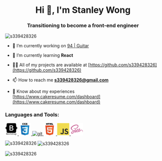 <h1 align="center">Hi 👋, I'm Stanley Wong</h1>
<h3 align="center">Transitioning to become a front-end engineer</h3>

<p align="left"> <img src="https://komarev.com/ghpvc/?username=s339428326&label=Profile%20views&color=0e75b6&style=flat" alt="s339428326" /> </p>

- 🔭 I’m currently working on [94 | Guitar](https://s339428326.github.io/Sider-project-94Iguiatr/)

- 🌱 I’m currently learning **React**

- 👨‍💻 All of my projects are available at [https://github.com/s339428326](https://github.com/s339428326)

- 📫 How to reach me **s339428326@gmail.com**

- 📄 Know about my experiences [https://www.cakeresume.com/dashboard](https://www.cakeresume.com/dashboard)

<h3 align="left">Languages and Tools:</h3>
<p align="left">  </a> <a href="https://getbootstrap.com" target="_blank" rel="noreferrer"> <img src="https://raw.githubusercontent.com/devicons/devicon/master/icons/bootstrap/bootstrap-plain-wordmark.svg" alt="bootstrap" width="40" height="40"/> </a> <a href="https://www.w3schools.com/css/" target="_blank" rel="noreferrer"> <img src="https://raw.githubusercontent.com/devicons/devicon/master/icons/css3/css3-original-wordmark.svg" alt="css3" width="40" height="40"/> </a> <a href="https://git-scm.com/" target="_blank" rel="noreferrer"> <img src="https://www.vectorlogo.zone/logos/git-scm/git-scm-icon.svg" alt="git" width="40" height="40"/> </a> <a href="https://www.w3.org/html/" target="_blank" rel="noreferrer"> <img src="https://raw.githubusercontent.com/devicons/devicon/master/icons/html5/html5-original-wordmark.svg" alt="html5" width="40" height="40"/> </a> <a href="https://developer.mozilla.org/en-US/docs/Web/JavaScript" target="_blank" rel="noreferrer"> <img src="https://raw.githubusercontent.com/devicons/devicon/master/icons/javascript/javascript-original.svg" alt="javascript" width="40" height="40"/> </a> <a href="https://sass-lang.com" target="_blank" rel="noreferrer"> <img src="https://raw.githubusercontent.com/devicons/devicon/master/icons/sass/sass-original.svg" alt="sass" width="40" height="40"/> </a> </p>

<p style = "margin-bottom = 24px;"><img align="left" src="https://github-readme-stats.vercel.app/api/top-langs?username=s339428326&show_icons=true&locale=en&layout=compact" alt="s339428326" /></p>

<p>&nbsp;<img align="center" src="https://github-readme-stats.vercel.app/api?username=s339428326&show_icons=true&locale=en" alt="s339428326" /></p>

<p><img align="center" src="https://github-readme-streak-stats.herokuapp.com/?user=s339428326&" alt="s339428326" /></p>

